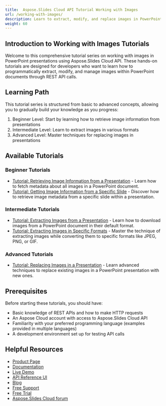```yaml
---
title:  Aspose.Slides Cloud API Tutorial Working with Images
url: /working-with-images/
description: Learn to extract, modify, and replace images in PowerPoint presentations using Aspose.Slides Cloud API with step-by-step REST API tutorials.
weight: 60
---
```


## Introduction to Working with Images Tutorials

Welcome to this comprehensive tutorial series on working with images in PowerPoint presentations using Aspose.Slides Cloud API. These hands-on tutorials are designed for developers who want to learn how to programmatically extract, modify, and manage images within PowerPoint documents through REST API calls.

## Learning Path

This tutorial series is structured from basic to advanced concepts, allowing you to gradually build your knowledge as you progress:

1. Beginner Level: Start by learning how to retrieve image information from presentations
2. Intermediate Level: Learn to extract images in various formats
3. Advanced Level: Master techniques for replacing images in presentations

## Available Tutorials

### Beginner Tutorials

- [Tutorial: Retrieving Image Information from a Presentation](/working-with-images/get-presentation-images/) - Learn how to fetch metadata about all images in a PowerPoint document.
- [Tutorial: Getting Image Information from a Specific Slide](/working-with-images/get-slide-images/) - Discover how to retrieve image metadata from a specific slide within a presentation.

### Intermediate Tutorials

- [Tutorial: Extracting Images from a Presentation](/working-with-images/extract-images/) - Learn how to download images from a PowerPoint document in their default format.
- [Tutorial: Extracting Images in Specific Formats](/working-with-images/extract-images-format/) - Master the technique of extracting images while converting them to specific formats like JPEG, PNG, or GIF.

### Advanced Tutorials

- [Tutorial: Replacing Images in a Presentation](/working-with-images/replace-image/) - Learn advanced techniques to replace existing images in a PowerPoint presentation with new ones.

## Prerequisites

Before starting these tutorials, you should have:

- Basic knowledge of REST APIs and how to make HTTP requests
- An Aspose Cloud account with access to Aspose.Slides Cloud API
- Familiarity with your preferred programming language (examples provided in multiple languages)
- A development environment set up for testing API calls

## Helpful Resources

- [Product Page](https://products.aspose.cloud/slides/)
- [Documentation](https://docs.aspose.cloud/slides/)
- [Live Demo](https://products.aspose.app/slides/family)
- [API Reference UI](https://reference.aspose.cloud/slides/)
- [Blog](https://blog.aspose.cloud/category/slides/)
- [Free Support](https://forum.aspose.cloud/c/slides/15)
- [Free Trial](https://dashboard.aspose.cloud/#/apps)
- [Aspose.Slides Cloud forum](https://forum.aspose.cloud/c/slides/15)